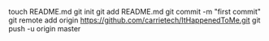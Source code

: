 touch README.md
git init
git add README.md
git commit -m "first commit"
git remote add origin https://github.com/carrietech/ItHappenedToMe.git
git push -u origin master